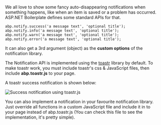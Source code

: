 We all love to show some fancy auto-disappearing notifications when
something happens, like when an item is saved or a problem has occurred.
ASP.NET Boilerplate defines some standard APIs for that.

    abp.notify.success('a message text', 'optional title');
    abp.notify.info('a message text', 'optional title');
    abp.notify.warn('a message text', 'optional title');
    abp.notify.error('a message text', 'optional title');

It can also get a 3rd argument (object) as the **custom options** of the
notification library.

The Notification API is implemented using the
[toastr](http://codeseven.github.io/toastr/demo.html) library by
default. To make toastr work, you must include toastr's css &
JavaScript files, then include **abp.toastr.js** to your page. 

A toastr success notification is shown below:

<img src="../images/success_notification.png" alt="Success notification using toastr.js" class="img-thumbnail" />

You can also implement a notification in your favourite notification
library. Just override all functions in a custom JavaScript file and
include it in to your page instead of abp.toastr.js (You can check this
file to see the implementation, it's pretty simple).
